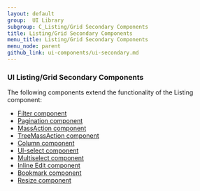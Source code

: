 ```yaml
---
layout: default
group:  UI Library
subgroup: C_Listing/Grid Secondary Components
title: Listing/Grid Secondary Components
menu_title: Listing/Grid Secondary Components
menu_node: parent
github_link: ui-components/ui-secondary.md
---
```


<h3>UI Listing/Grid Secondary Components</h3>

The following components extend the functionality of the Listing component:

  * <a href="{{ site.gdeurl }}ui-library/ui-secondary-filter.html">Filter component</a>
  * <a href="{{ site.gdeurl }}ui-library/ui-secondary-pagination.html">Pagination component</a>
  * <a href="{{ site.gdeurl }}ui-library/ui-secondary-massaction.html">MassAction component</a>
  * <a href="{{ site.gdeurl }}ui-library/ui-secondary-treemass.html">TreeMassAction component</a>
  * <a href="{{ site.gdeurl }}ui-library/ui-secondary-column.html">Column component</a>
  * <a href="{{ site.gdeurl }}ui-library/ui-secondary-uiselect.html">UI-select component</a>
  * <a href="{{ site.gdeurl }}ui-library/ui-secondary-multi.html">Multiselect component</a>
  * <a href="{{ site.gdeurl }}ui-library/ui-secondary-inline.html">Inline Edit component</a>
  * <a href="{{ site.gdeurl }}ui-library/ui-secondary-bookmark.html">Bookmark component</a>
  * <a href="{{ site.gdeurl }}ui-library/ui-secondary-resize.html">Resize component</a>


